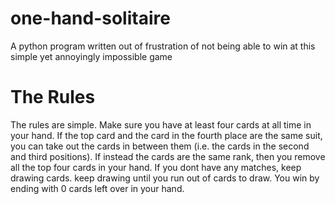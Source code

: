 # one-hand-solitaire
A python program written out of frustration of not being able to win at this simple yet annoyingly impossible game

<h1>The Rules</h1>

The rules are simple. Make sure you have at least four cards at all time in your hand. If the top card and the card in the fourth place are the same suit, you can take out the cards in between them (i.e. the cards in the second and third positions). If instead the cards are the same rank, then you remove all the top four cards in your hand. If you dont have any matches, keep drawing cards. keep drawing until you run out of cards to draw. You win by ending with 0 cards left over in your hand.

